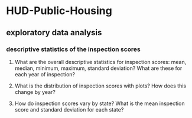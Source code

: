 # HUD-Public-Housing

## exploratory data analysis

### descriptive statistics of the inspection scores

1. What are the overall descriptive statistics for inspection scores: mean, median, minimum, maximum, standard deviation? What are these for each year of inspection?  

2. What is the distribution of inspection scores with plots? How does this change by year?

3. How do inspection scores vary by state? What is the mean inspection score and standard deviation for each state?
